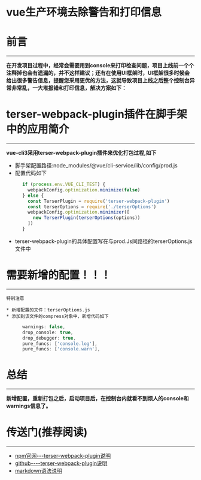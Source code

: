 # vue生产环境去除警告和打印信息
# 前言
***
**在开发项目过程中，经常会需要用到console来打印检查问题，项目上线前一个个注释掉也会有遗漏的，并不这样建议；还有在使用UI框架时，UI框架很多时候会给出很多警告信息，提醒您采用更优的方法，这就导致项目上线之后整个控制台异常非常乱，一大堆报错和打印信息，解决方案如下：**
# terser-webpack-plugin插件在脚手架中的应用简介
***
**vue-cli3采用terser-webpack-plugin插件来优化打包过程,如下**
* 脚手架配置路径:node_modules/@vue/cli-service/lib/config/prod.js
* 配置代码如下
```javascript
      if (process.env.VUE_CLI_TEST) {
        webpackConfig.optimization.minimize(false)
      } else {
        const TerserPlugin = require('terser-webpack-plugin')
        const terserOptions = require('./terserOptions')
        webpackConfig.optimization.minimizer([
          new TerserPlugin(terserOptions(options))
        ])
      }
```
* terser-webpack-plugin的具体配置写在与prod.Js同路径的terserOptions.js文件中
# 需要新增的配置！！！
***
```!
特别注意
```
    * 新增配置的文件：terserOptions.js
    * 添加到该文件的compress对象中，新增代码如下
```javascript
      warnings: false,
      drop_console: true,
      drop_debugger: true,
      pure_funcs: ['console.log'],
      pure_funcs: ['console.warn'],
```
# 总结
***
**新增配置，重新打包之后，启动项目后，在控制台内就看不到烦人的console和warnings信息了。**
# 传送门(推荐阅读)
***
* [npm官网---terser-webpack-plugin说明](https://www.npmjs.com/package/terser-webpack-plugin)
* [github----terser-webpack-plugin说明](https://github.com/webpack-contrib/terser-webpack-plugin)
* [markdown语法说明](https://juejin.im/editor/guide/markdown)
